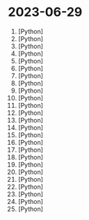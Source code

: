 # 2023-06-29

1. [](https://github.comundefined "Official Code for DragGAN (SIGGRAPH 2023)") [Python]
2. [](https://github.comundefined "ChatGLM2-6B: An Open Bilingual Chat LLM | 开源双语对话语言模型") [Python]
3. [](https://github.comundefined "Framework to easily create LLM powered bots over any dataset.") [Python]
4. [](https://github.comundefined "A more memory-efficient rewrite of the HF transformers implementation of Llama for use with quantized weights.") [Python]
5. [](https://github.comundefined "Fast Segment Anything") [Python]
6. [](https://github.comundefined "经过精心筛选，从5000+个电报群组/频道/机器人中挑选出的优质推荐！如果您有更多值得推荐的电报群组/频道/机器人，欢迎在issue中留言或提交pull requests。感谢您的关注！") [Python]
7. [](https://github.comundefined "Train neural networks up to 7x faster") [Python]
8. [](https://github.comundefined "High-Resolution Image Synthesis with Latent Diffusion Models") [Python]
9. [](https://github.comundefined "MedicalGPT: Training Your Own Medical GPT Model with ChatGPT Training Pipeline. 训练医疗大模型，实现包括二次预训练、有监督微调、奖励建模、强化学习训练。") [Python]
10. [](https://github.comundefined "Code Repository for CVPR 2023 Paper PanoHead: Geometry-Aware 3D Full-Head Synthesis in 360 degree") [Python]
11. [](https://github.comundefined "Fast and memory-efficient exact attention") [Python]
12. [](https://github.comundefined "Fine-tuning ChatGLM-6B with PEFT | 基于 PEFT 的高效 ChatGLM 微调") [Python]
13. [](https://github.comundefined "PyRCA: A Python Machine Learning Library for Root Cause Analysis") [Python]
14. [](https://github.comundefined "分享 GitHub 上有趣、入门级的开源项目。Share interesting, entry-level open source projects on GitHub.") [Python]
15. [](https://github.comundefined "ChatGLM-6B: An Open Bilingual Dialogue Language Model | 开源双语对话语言模型") [Python]
16. [](https://github.comundefined "OpenMMLab's Next Generation Video Understanding Toolbox and Benchmark") [Python]
17. [](https://github.comundefined "Official PyTorch implementation of StyleGAN3") [Python]
18. [](https://github.comundefined "[CVPR 2023] SadTalker：Learning Realistic 3D Motion Coefficients for Stylized Audio-Driven Single Image Talking Face Animation") [Python]
19. [](https://github.comundefined "GPT 3.5/4 with a Chat Web UI. No API key required.") [Python]
20. [](https://github.comundefined "NEW - YOLOv8 🚀 in PyTorch > ONNX > CoreML > TFLite") [Python]
21. [](https://github.comundefined "Top free VPN (ClashX & V2Ray proxy) with subscription links. [免费VPN、免费梯子、免费科学上网、免费订阅链接、免费节点、精选、ClashX & V2Ray 教程]") [Python]
22. [](https://github.comundefined "👑 Easy-to-use and powerful NLP library with 🤗 Awesome model zoo, supporting wide-range of NLP tasks from research to industrial applications, including 🗂Text Classification, 🔍 Neural Search, ❓ Question Answering, ℹ️ Information Extraction, 📄 Document Intelligence, 💌 Sentiment Analysis and 🖼 Diffusion AIGC system etc.") [Python]
23. [](https://github.comundefined "Unofficial Implementation of DragGAN - Drag Your GAN: Interactive Point-based Manipulation on the Generative Image Manifold （DragGAN 全功能实现，在线Demo，本地部署试用，代码、模型已全部开源，支持Windows, macOS, Linux）") [Python]
24. [](https://github.comundefined "A Data Streaming Library for Efficient Neural Network Training") [Python]
25. [](https://github.comundefined "This is an Open source intelligent framework ie an osint tool which gathers valid information about a phone number, user's email address, perform VIN Osint, and reverse, perform subdomain enumeration, able to find email from a name, and so much more. Best osint tool for Termux and linux") [Python]
